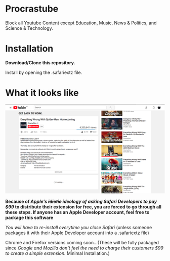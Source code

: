# Procrastube
Block all Youtube Content except Education, Music, News &amp; Politics, and Science &amp; Technology.

# Installation

**Download/Clone this repository.**

Install by opening the .safariextz file.

# What it looks like



![This is what it looks like](https://raw.githubusercontent.com/AnishGDev/Procrastube/master/Images/blocked_content.png)






**Because of *Apple's ~~idiotic~~ ideology of asking Safari Developers to pay $99* to distribute their extension for free, you are forced to go through all these steps. If anyone has an Apple Developer account, feel free to package this software**

*You will have to re-install everytime you close Safari* (unless someone packages it with their Apple Developer account into a .safariextz file)

Chrome and Firefox versions coming soon...(These will be fully packaged since *Google and Mozilla don't feel the need to charge their customers $99 to create a simple extension.* Minimal Installation.) 

